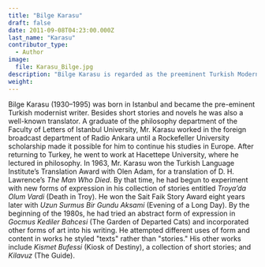 ```yaml
---
title: "Bilge Karasu"
draft: false
date: 2011-09-08T04:23:00.000Z
last_name: "Karasu"
contributor_type:
  - Author
image:
  file: Karasu_Bilge.jpg
description: "Bilge Karasu is regarded as the preeminent Turkish Modernist writer"
weight:
---
```


Bilge Karasu (1930–1995) was born in Istanbul and became the pre-eminent Turkish modernist writer. Besides short stories and novels he was also a well-known translator. A graduate of the philosophy department of the Faculty of Letters of Istanbul University, Mr. Karasu worked in the foreign broadcast department of Radio Ankara until a Rockefeller University scholarship made it possible for him to continue his studies in Europe. After returning to Turkey, he went to work at Hacettepe University, where he lectured in philosophy. In 1963, Mr. Karasu won the Turkish Language Institute’s Translation Award with Olen Adam, for a translation of D. H. Lawrence’s _The Man Who Died_. By that time, he had begun to experiment with new forms of expression in his collection of stories entitled _Troya’da Olum Vardi_ (Death in Troy). He won the Sait Faik Story Award eight years later with _Uzun Surmus Bir Gundu Aksami_ (Evening of a Long Day). By the beginning of the 1980s, he had tried an abstract form of expression in _Gocmus Kediler Bahcesi_ (The Garden of Departed Cats) and incorporated other forms of art into his writing. He attempted different uses of form and content in works he styled "texts" rather than "stories." His other works include _Kismet Bufessi_ (Kiosk of Destiny), a collection of short stories; and _Kilavuz_ (The Guide).

